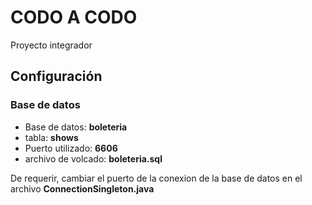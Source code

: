 # CODO A CODO
Proyecto integrador

## Configuración
### Base de datos
- Base de datos: **boleteria**
- tabla: **shows**
- Puerto utilizado: **6606**
- archivo de volcado: **boleteria.sql**

De requerir, cambiar el puerto de la conexion de la base de datos en el archivo
**ConnectionSingleton.java**
